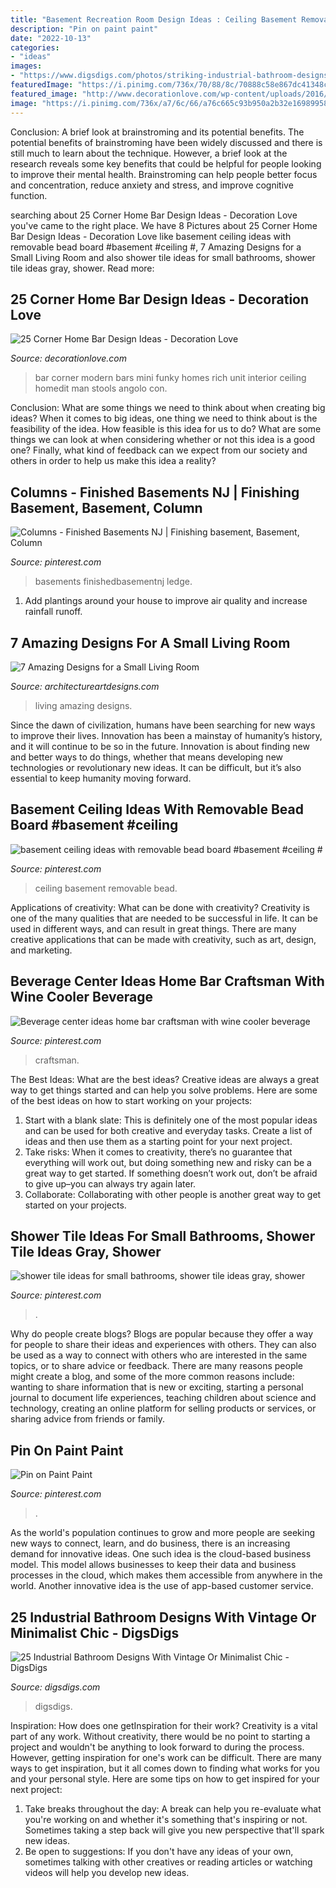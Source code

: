 ```yaml
---
title: "Basement Recreation Room Design Ideas : Ceiling Basement Removable Bead"
description: "Pin on paint paint"
date: "2022-10-13"
categories:
- "ideas"
images:
- "https://www.digsdigs.com/photos/striking-industrial-bathroom-designs-24.jpg"
featuredImage: "https://i.pinimg.com/736x/70/88/8c/70888c58e867dc41348c3921bddacbc9.jpg"
featured_image: "http://www.decorationlove.com/wp-content/uploads/2016/08/corner-bar.jpg"
image: "https://i.pinimg.com/736x/a7/6c/66/a76c665c93b950a2b32e16989958904e.jpg"
---
```



Conclusion: A brief look at brainstroming and its potential benefits.
The potential benefits of brainstroming have been widely discussed and there is still much to learn about the technique. However, a brief look at the research reveals some key benefits that could be helpful for people looking to improve their mental health. Brainstroming can help people better focus and concentration, reduce anxiety and stress, and improve cognitive function.

	

		
searching about 25 Corner Home Bar Design Ideas - Decoration Love you've came to the right place. We have 8 Pictures about 25 Corner Home Bar Design Ideas - Decoration Love like basement ceiling ideas with removable bead board #basement #ceiling #, 7 Amazing Designs for a Small Living Room and also shower tile ideas for small bathrooms, shower tile ideas gray, shower. Read more:
		
    
## 25 Corner Home Bar Design Ideas - Decoration Love

<img loading=lazy src="http://www.decorationlove.com/wp-content/uploads/2016/08/corner-bar.jpg" onerror="this.onerror=null;this.src='https://tse2.mm.bing.net/th?id=OIP.UXkm5A5aT5xh_hggHxP32QHaKV&amp;pid=15.1';" alt="25 Corner Home Bar Design Ideas - Decoration Love">

_Source: decorationlove.com_

>bar corner modern bars mini funky homes rich unit interior ceiling homedit man stools angolo con. 

	

Conclusion: What are some things we need to think about when creating big ideas?
When it comes to big ideas, one thing we need to think about is the feasibility of the idea. How feasible is this idea for us to do? What are some things we can look at when considering whether or not this idea is a good one? Finally, what kind of feedback can we expect from our society and others in order to help us make this idea a reality?

    
## Columns - Finished Basements NJ | Finishing Basement, Basement, Column

<img loading=lazy src="https://i.pinimg.com/736x/70/88/8c/70888c58e867dc41348c3921bddacbc9.jpg" onerror="this.onerror=null;this.src='https://tse3.mm.bing.net/th?id=OIP.hbsqhbN9mMV5vztSTtzm3QHaJ3&amp;pid=15.1';" alt="Columns - Finished Basements NJ | Finishing basement, Basement, Column">

_Source: pinterest.com_

>basements finishedbasementnj ledge. 

	

1. Add plantings around your house to improve air quality and increase rainfall runoff.

    
## 7 Amazing Designs For A Small Living Room

<img loading=lazy src="http://www.architectureartdesigns.com/wp-content/uploads/2019/07/small-room-4.jpg" onerror="this.onerror=null;this.src='https://tse2.mm.bing.net/th?id=OIP.1vQsLz0MKUxWIYTtVmkcbAHaMQ&amp;pid=15.1';" alt="7 Amazing Designs for a Small Living Room">

_Source: architectureartdesigns.com_

>living amazing designs. 

	

Since the dawn of civilization, humans have been searching for new ways to improve their lives. Innovation has been a mainstay of humanity’s history, and it will continue to be so in the future. Innovation is about finding new and better ways to do things, whether that means developing new technologies or revolutionary new ideas. It can be difficult, but it’s also essential to keep humanity moving forward.

    
## Basement Ceiling Ideas With Removable Bead Board #basement #ceiling #

<img loading=lazy src="https://i.pinimg.com/736x/dc/3a/36/dc3a361a9605d8b8ae0b5694844f7280.jpg" onerror="this.onerror=null;this.src='https://tse3.mm.bing.net/th?id=OIP.rYcU6Du2goidSFj8wp3cpAHaJ4&amp;pid=15.1';" alt="basement ceiling ideas with removable bead board #basement #ceiling #">

_Source: pinterest.com_

>ceiling basement removable bead. 

	

Applications of creativity: What can be done with creativity?
Creativity is one of the many qualities that are needed to be successful in life. It can be used in different ways, and can result in great things. There are many creative applications that can be made with creativity, such as art, design, and marketing.

    
## Beverage Center Ideas Home Bar Craftsman With Wine Cooler Beverage

<img loading=lazy src="https://i.pinimg.com/736x/ca/b4/6e/cab46e973a5316d83ad0787bc9686b10.jpg" onerror="this.onerror=null;this.src='https://tse2.mm.bing.net/th?id=OIP.U8OkxoTKU54Toc6nG91xbgHaLI&amp;pid=15.1';" alt="Beverage center ideas home bar craftsman with wine cooler beverage">

_Source: pinterest.com_

>craftsman. 

	

The Best Ideas: What are the best ideas?
Creative ideas are always a great way to get things started and can help you solve problems. Here are some of the best ideas on how to start working on your projects: 
1. Start with a blank slate: This is definitely one of the most popular ideas and can be used for both creative and everyday tasks. Create a list of ideas and then use them as a starting point for your next project. 
2. Take risks: When it comes to creativity, there’s no guarantee that everything will work out, but doing something new and risky can be a great way to get started. If something doesn’t work out, don’t be afraid to give up–you can always try again later. 
3. Collaborate: Collaborating with other people is another great way to get started on your projects.

    
## Shower Tile Ideas For Small Bathrooms, Shower Tile Ideas Gray, Shower

<img loading=lazy src="https://i.pinimg.com/736x/a7/6c/66/a76c665c93b950a2b32e16989958904e.jpg" onerror="this.onerror=null;this.src='https://tse1.mm.bing.net/th?id=OIP.jqHJHFieNBSwlmX01pBStQHaLH&amp;pid=15.1';" alt="shower tile ideas for small bathrooms, shower tile ideas gray, shower">

_Source: pinterest.com_

>. 

	

Why do people create blogs?
Blogs are popular because they offer a way for people to share their ideas and experiences with others. They can also be used as a way to connect with others who are interested in the same topics, or to share advice or feedback. There are many reasons people might create a blog, and some of the more common reasons include: wanting to share information that is new or exciting, starting a personal journal to document life experiences, teaching children about science and technology, creating an online platform for selling products or services, or sharing advice from friends or family.

    
## Pin On Paint Paint

<img loading=lazy src="https://i.pinimg.com/736x/21/ed/74/21ed74bc36afd97fd9e75a2d70512752.jpg" onerror="this.onerror=null;this.src='https://tse3.mm.bing.net/th?id=OIP.LocO6nJjKwLBAmXjvZHEpQAAAA&amp;pid=15.1';" alt="Pin on Paint Paint">

_Source: pinterest.com_

>. 

	

As the world's population continues to grow and more people are seeking new ways to connect, learn, and do business, there is an increasing demand for innovative ideas. One such idea is the cloud-based business model. This model allows businesses to keep their data and business processes in the cloud, which makes them accessible from anywhere in the world. Another innovative idea is the use of app-based customer service.

    
## 25 Industrial Bathroom Designs With Vintage Or Minimalist Chic - DigsDigs

<img loading=lazy src="https://www.digsdigs.com/photos/striking-industrial-bathroom-designs-24.jpg" onerror="this.onerror=null;this.src='https://tse3.mm.bing.net/th?id=OIP.oLJuIlCIGusieAqUPKtG7AHaLH&amp;pid=15.1';" alt="25 Industrial Bathroom Designs With Vintage Or Minimalist Chic - DigsDigs">

_Source: digsdigs.com_

>digsdigs. 

	

Inspiration: How does one getInspiration for their work?
Creativity is a vital part of any work. Without creativity, there would be no point to starting a project and wouldn't be anything to look forward to during the process. However, getting inspiration for one's work can be difficult. There are many ways to get inspiration, but it all comes down to finding what works for you and your personal style. Here are some tips on how to get inspired for your next project: 
1) Take breaks throughout the day: A break can help you re-evaluate what you're working on and whether it's something that's inspiring or not. Sometimes taking a step back will give you new perspective that'll spark new ideas. 
2) Be open to suggestions: If you don't have any ideas of your own, sometimes talking with other creatives or reading articles or watching videos will help you develop new ideas.

